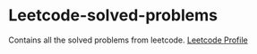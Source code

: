 # Leetcode-solved-problems
Contains all the solved problems from leetcode.
<a href="https://leetcode.com/u/mahi_anol"> Leetcode Profile </a>
